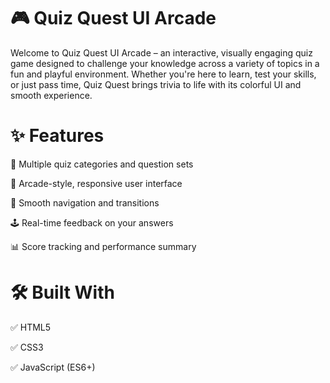 # 🎮 Quiz Quest UI Arcade
Welcome to Quiz Quest UI Arcade – an interactive, visually engaging quiz game designed to challenge your knowledge across a variety of topics in a fun and playful environment.
Whether you're here to learn, test your skills, or just pass time, Quiz Quest brings trivia to life with its colorful UI and smooth experience.

# ✨ Features
🧠 Multiple quiz categories and question sets

🎨 Arcade-style, responsive user interface

🔄 Smooth navigation and transitions

🕹️ Real-time feedback on your answers

📊 Score tracking and performance summary

# 🛠️ Built With
✅ HTML5

✅ CSS3

✅ JavaScript (ES6+)
